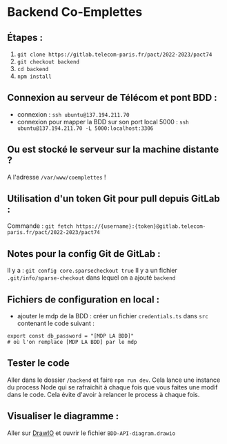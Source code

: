 # Backend Co-Emplettes

## Étapes :
1. ```git clone https://gitlab.telecom-paris.fr/pact/2022-2023/pact74```
2. ```git checkout backend```
3. ```cd backend```
4. ```npm install```

## Connexion au serveur de Télécom et pont BDD :
- connexion : ```ssh ubuntu@137.194.211.70```
- connexion pour mapper la BDD sur son port local 5000 : ```ssh ubuntu@137.194.211.70 -L 5000:localhost:3306```

## Ou est stocké le serveur sur la machine distante ?
A l'adresse `/var/www/coemplettes` !

## Utilisation d'un token Git pour pull depuis GitLab :
Commande : `git fetch https://{username}:{token}@gitlab.telecom-paris.fr/pact/2022-2023/pact74`

## Notes pour la config Git de GitLab :
Il y a : `git config core.sparsecheckout true`
Il y a un fichier `.git/info/sparse-checkout` dans lequel on a ajouté `backend`

## Fichiers de configuration en local :
- ajouter le mdp de la BDD : créer un fichier ```credentials.ts``` dans ```src``` contenant le code suivant :
 ```
 export const db_password = "[MDP LA BDD]"
 # où l'on remplace [MDP LA BDD] par le mdp
 ```

## Tester le code 
Aller dans le dossier `/backend` et faire `npm run dev`.
Cela lance une instance du process Node qui se rafraichit à chaque fois que vous faites une modif dans le code.
Cela évite d'avoir à relancer le process à chaque fois.


## Visualiser le diagramme :
Aller sur [DrawIO](https://draw.io) et ouvrir le fichier ```BDD-API-diagram.drawio```
